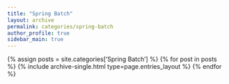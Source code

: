 ```yaml
---
title: "Spring Batch"
layout: archive
permalink: categories/spring-batch
author_profile: true
sidebar_main: true
---
```


{% assign posts = site.categories[‘Spring Batch’]  %}
{% for post in posts %} {% include archive-single.html type=page.entries_layout %} {% endfor %}